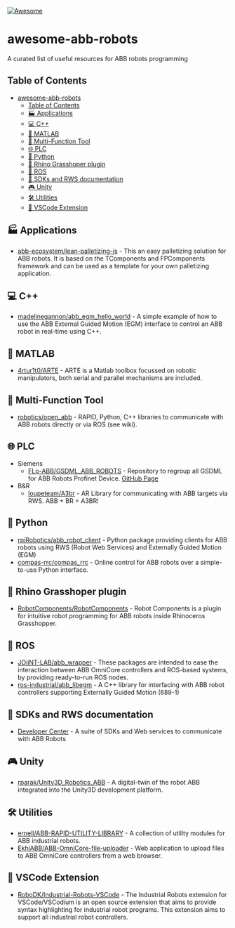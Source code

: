 [![Awesome](https://awesome.re/badge.svg)](https://awesome.re)

# awesome-abb-robots
A curated list of useful resources for ABB robots programming

## Table of Contents
- [awesome-abb-robots](#awesome-abb-robots)
  - [Table of Contents](#table-of-contents)
  - [🏭 Applications](#-applications)
  - [💻 C++](#-c)
  - [🧮 MATLAB](#-matlab)
  - [🧰 Multi-Function Tool](#-multi-function-tool)
  - [🌐 PLC](#-plc)
  - [🐍 Python](#-python)
  - [🦏 Rhino Grasshoper plugin](#-rhino-grasshoper-plugin)
  - [🤖 ROS](#-ros)
  - [🔧 SDKs and RWS documentation](#-sdks-and-rws-documentation)
  - [🎮 Unity](#-unity)
  - [🛠️ Utilities](#️-utilities)
  - [📝 VSCode Extension](#-vscode-extension)

## 🏭 Applications
- [abb-ecosystem/lean-palletizing-js](https://github.com/abb-ecosystem/lean-palletizing-js) - This an easy palletizing solution for ABB robots. It is based on the TComponents and FPComponents framework and can be used as a template for your own palletizing application.

## 💻 C++
- [madelinegannon/abb_egm_hello_world](https://github.com/madelinegannon/abb_egm_hello_world) - A simple example of how to use the ABB External Guided Motion (EGM) interface to control an ABB robot in real-time using C++.

## 🧮 MATLAB
- [4rtur1t0/ARTE](https://github.com/4rtur1t0/ARTE) - ARTE is a Matlab toolbox focussed on robotic manipulators, both serial and parallel mechanisms are included.

## 🧰 Multi-Function Tool
- [robotics/open_abb](https://github.com/robotics/open_abb) - RAPID, Python, C++ libraries to communicate with ABB robots directly or via ROS (see wiki).

## 🌐 PLC
- Siemens
  - [FLo-ABB/GSDML_ABB_ROBOTS](https://github.com/FLo-ABB/GSDML_ABB_ROBOTS) - Repository to regroup all GSDML for ABB Robots Profinet Device. [GitHub Page](https://flo-abb.github.io/GSDML_ABB_ROBOTS/)
- B&R
  - [loupeteam/A3br](https://github.com/loupeteam/A3br) - AR Library for communicating with ABB targets via RWS. ABB + BR = A3BR!

## 🐍 Python
- [rpiRobotics/abb_robot_client](https://github.com/rpiRobotics/abb_robot_client) - Python package providing clients for ABB robots using RWS (Robot Web Services) and Externally Guided Motion (EGM)
- [compas-rrc/compas_rrc](https://github.com/compas-rrc/compas_rrc) - Online control for ABB robots over a simple-to-use Python interface.

## 🦏 Rhino Grasshoper plugin
- [RobotComponents/RobotComponents](https://github.com/RobotComponents/RobotComponents) - Robot Components is a plugin for intuitive robot programming for ABB robots inside Rhinoceros Grasshopper.

## 🤖 ROS
- [JOiiNT-LAB/abb_wrapper](https://github.com/JOiiNT-LAB/abb_wrapper) - These packages are intended to ease the interaction between ABB OmniCore controllers and ROS-based systems, by providing ready-to-run ROS nodes.
- [ros-industrial/abb_libegm](https://github.com/ros-industrial/abb_libegm) - A C++ library for interfacing with ABB robot controllers supporting Externally Guided Motion (689-1)

## 🔧 SDKs and RWS documentation
- [Developer Center](https://developercenter.robotstudio.com/) - A suite of SDKs and Web services to communicate with ABB Robots

## 🎮 Unity
- [rparak/Unity3D_Robotics_ABB](https://github.com/rparak/Unity3D_Robotics_ABB) - A digital-twin of the robot ABB integrated into the Unity3D development platform.

## 🛠️ Utilities
- [ernell/ABB-RAPID-UTILITY-LIBRARY](https://github.com/ernell/ABB-RAPID-UTILITY-LIBRARY) - A collection of utility modules for ABB industrial robots.
- [EkhiABB/ABB-OmniCore-file-uploader](https://github.com/EkhiABB/ABB-OmniCore-file-uploader) - Web application to upload files to ABB OmniCore controllers from a web browser.

## 📝 VSCode Extension
- [RoboDK/Industrial-Robots-VSCode](https://github.com/RoboDK/Industrial-Robots-VSCode) - The Industrial Robots extension for VSCode/VSCodium is an open source extension that aims to provide syntax highlighting for industrial robot programs. This extension aims to support all industrial robot controllers.
